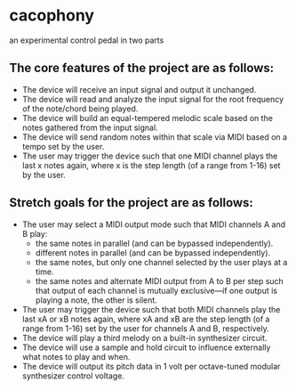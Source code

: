 # cacophony

an experimental control pedal in two parts

## The core features of the project are as follows:

* The device will receive an input signal and output it unchanged.
* The device will read and analyze the input signal for the root frequency of the note/chord being played.
* The device will build an equal-tempered melodic scale based on the notes gathered from the input signal.
* The device will send random notes within that scale via MIDI based on a tempo set by the user.
* The user may trigger the device such that one MIDI channel plays the last x notes again, where x is the step length (of a range from 1-16) set by the user.

## Stretch goals for the project are as follows:

* The user may select a MIDI output mode such that MIDI channels A and B play:
    * the same notes in parallel (and can be bypassed independently).
    * different notes in parallel (and can be bypassed independently).
    * the same notes, but only one channel selected by the user plays at a time.
    * the same notes and alternate MIDI output from A to B per step such that output of each channel is mutually exclusive—if one output is playing a note, the other is silent.
* The user may trigger the device such that both MIDI channels play the last xA or xB notes again, where xA and xB are the step length (of a range from 1-16) set by the user for channels A and B, respectively.
* The device will play a third melody on a built-in synthesizer circuit.
* The device will use a sample and hold circuit to influence externally what notes to play and when.
* The device will output its pitch data in 1 volt per octave-tuned modular synthesizer control voltage.
